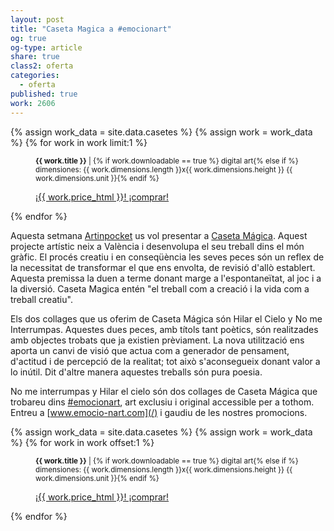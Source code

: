 ```yaml
---
layout: post
title: "Caseta Magica a #emocionart"
og: true
og-type: article
share: true
class2: oferta
categories:
  - oferta
published: true
work: 2606
---
```


{% assign work_data = site.data.casetes %}
{% assign work = work_data %}
{% for work in work limit:1 %}
<figure class="text-center">
	<div class="padding-artwork-container">
		<a href="{{ page.url }}" title="{{ page.title }}">
			<div class="embed-container embed-container_4-3">
				<core-image sizing="cover" class="core-image-size" preload fade src="{{ work.featured_src }}"></core-image>	
			</div>
		</a>
	</div>
	<figcaption>
		<p><small><strong>{{ work.title }}</strong> | {% if work.downloadable == true %} digital art{% else if %} dimensiones: {{ work.dimensions.length }}x{{ work.dimensions.height }} {{ work.dimensions.unit }}{% endif %}</small></p>
		<p><a href="{{ work.permalink }}" class="btn btn-primary btn-lg">¡{{ work.price_html }}! ¡comprar! <i class="fa fa-credit-card"></i></a></p>
	</figcaption>
</figure>
{% endfor %}

<!--more-->

Aquesta setmana [Artinpocket](http://www.artinpocket.cat/) us vol presentar a [Caseta Mágica](http://www.artinpocket.cat/product-tag/caseta-magica/). Aquest projecte artístic neix a València i desenvolupa el seu treball dins el món gràfic. El procés creatiu i en conseqüència les seves peces són un reflex de la necessitat de transformar el que ens envolta, de revisió d'allò establert. Aquesta premissa la duen a terme donant marge a l'espontaneïtat, al joc i a la diversió. Caseta Magica entén "el treball com a creació i la vida com a treball creatiu".

Els  dos collages que us oferim de Caseta Mágica són Hilar el Cielo y No me Interrumpas. Aquestes dues  peces, amb títols tant poètics, són realitzades amb objectes trobats que ja existien prèviament. La nova utilització ens aporta un canvi de visió que actua com a generador de pensament, d'actitud i de percepció de la realitat; tot això s'aconsegueix donant valor a lo inútil. Dit d'altre manera aquestes treballs són pura poesia.

No me interrumpas y Hilar el cielo són dos collages de Caseta Mágica que trobareu dins [#emocionart](https://twitter.com/search?f=realtime&q=%23emocionart), art exclusiu i original accessible per a tothom. Entreu a [www.emocio-nart.com](/) i gaudiu de les nostres promocions.

{% assign work_data = site.data.casetes %}
{% assign work = work_data %}
{% for work in work offset:1 %}
<figure class="text-center">
	<div class="padding-artwork-container">
		<div class="embed-container embed-container_4-3">
			<core-image sizing="cover" class="core-image-size" preload fade src="{{ work.featured_src }}"></core-image>	
		</div>
	</div>
	<figcaption>
		<p><small><strong>{{ work.title }}</strong> | {% if work.downloadable == true %} digital art{% else if %} dimensiones: {{ work.dimensions.length }}x{{ work.dimensions.height }} {{ work.dimensions.unit }}{% endif %}</small></p>
		<p><a href="{{ work.permalink }}" class="btn btn-primary btn-lg">¡{{ work.price_html }}! ¡comprar! <i class="fa fa-credit-card"></i></a></p>
	</figcaption>
</figure>
{% endfor %}